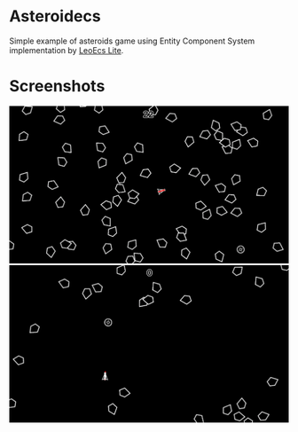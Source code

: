 # Asteroidecs
Simple example of asteroids game using Entity Component System implementation by [LeoEcs Lite](https://github.com/Leopotam/ecslite).

# Screenshots
![image](doc/screen_0.png)
![image](doc/screen_1.png)
